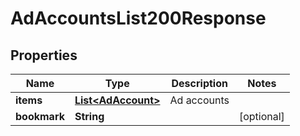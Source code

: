 

# AdAccountsList200Response

## Properties

Name | Type | Description | Notes
------------ | ------------- | ------------- | -------------
**items** | [**List&lt;AdAccount&gt;**](AdAccount.md) | Ad accounts | 
**bookmark** | **String** |  |  [optional]




